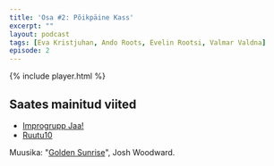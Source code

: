 ```yaml
---
title: 'Osa #2: Põikpäine Kass'
excerpt: ""
layout: podcast
tags: [Eva Kristjuhan, Ando Roots, Evelin Rootsi, Valmar Valdna]
episode: 2
---
```


{% include player.html %}

## Saates mainitud viited

- [Improgrupp Jaa!](http://jaa.ee)
- [Ruutu10](http://ruutu10.ee)

Muusika: "[Golden Sunrise](http://www.joshwoodward.com/song/GoldenSunrise)", Josh Woodward.